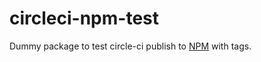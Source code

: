 # circleci-npm-test

Dummy package to test circle-ci publish to [NPM](https://npmjs.com) with tags.
